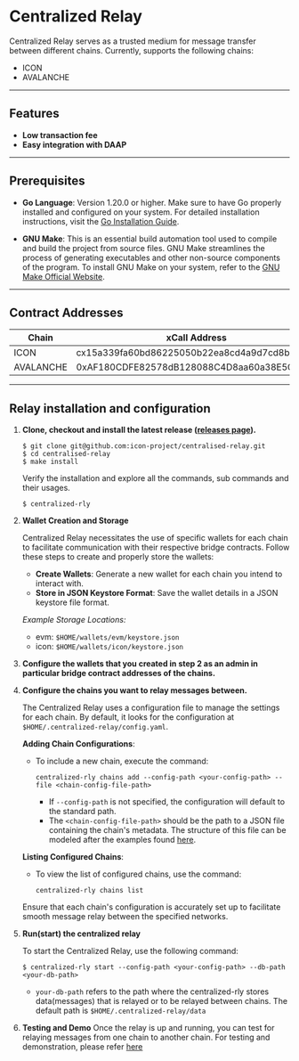 # Centralized Relay
Centralized Relay serves as a trusted medium for message transfer between different chains.
Currently, supports the following chains:
- ICON
- AVALANCHE
---
## Features
- **Low transaction fee**
- **Easy integration with DAAP**

---
## Prerequisites

- **Go Language**: Version 1.20.0 or higher. Make sure to have Go properly installed and configured on your system. 
   For detailed installation instructions, visit the [Go Installation Guide](https://go.dev/doc/install).

- **GNU Make**: This is an essential build automation tool used to compile and build the project from source files. 
   GNU Make streamlines the process of generating executables and other non-source components of the program. 
   To install GNU Make on your system, refer to the [GNU Make Official Website](https://www.gnu.org/software/make/).

---

## Contract Addresses
| Chain     | xCall Address                               | Bridge Address                              | Networks | 
|-----------|---------------------------------------------|---------------------------------------------|----------|
| ICON      | cx15a339fa60bd86225050b22ea8cd4a9d7cd8bb83  | cxb2b31a5252bfcc9be29441c626b8b918d578a58b  | lisbon   | 
| AVALANCHE | 0xAF180CDFE82578dB128088C4D8aa60a38E5CF505  | 0x2500986cCD5e804B206925780e66628e88fE49f3  | fuji     |



---
## Relay installation and configuration
1. **Clone, checkout and install the latest release ([releases page](https://github.com/icon-project/centralised-relay/releases)).**

    ```shell
    $ git clone git@github.com:icon-project/centralised-relay.git
    $ cd centralised-relay
    $ make install
    ```
   Verify the installation and explore all the commands, sub commands and their usages.
    ```shell
   $ centralized-rly
    ```
2. **Wallet Creation and Storage**

   Centralized Relay necessitates the use of specific wallets for each chain to facilitate communication with their respective bridge contracts. Follow these steps to create and properly store the wallets:

   - **Create Wallets**: Generate a new wallet for each chain you intend to interact with.
   - **Store in JSON Keystore Format**: Save the wallet details in a JSON keystore file format.

   *Example Storage Locations:*
   - evm:  `$HOME/wallets/evm/keystore.json`
   - icon: `$HOME/wallets/icon/keystore.json`

3. **Configure the wallets that you created in step 2 as an admin in particular
   bridge contract addresses of the chains.**

4. **Configure the chains you want to relay messages between.**

   The Centralized Relay uses a configuration file to manage the settings for each chain. By default, it looks for the configuration at `$HOME/.centralized-relay/config.yaml`.

   **Adding Chain Configurations**:

   - To include a new chain, execute the command:
     ```shell
     centralized-rly chains add --config-path <your-config-path> --file <chain-config-file-path>
     ```
     - If `--config-path` is not specified, the configuration will default to the standard path.
     - The `<chain-config-file-path>` should be the path to a JSON file containing the chain's metadata. The structure of this file can be modeled after the examples found [here](/example/configs).

   **Listing Configured Chains**:
   - To view the list of configured chains, use the command:
     ```shell
     centralized-rly chains list
     ```

   Ensure that each chain's configuration is accurately set up to facilitate smooth message relay between the specified networks.

5. **Run(start) the centralized relay**

   To start the Centralized Relay, use the following command:
   ```shell
   $ centralized-rly start --config-path <your-config-path> --db-path <your-db-path>
   ```
   - `your-db-path` refers to the path where the centralized-rly stores data(messages)
   that is relayed or to be relayed between chains. The default path is ```$HOME/.centralized-relay/data```
   
6. **Testing and Demo**
   Once the relay is up and running, you can test for relaying messages from one chain to another chain. For
   testing and demonstration, please refer [here]()
  

  